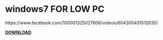 # windows7 FOR LOW PC
<P>https://www.facebook.com/100001325027606/videos/604300431512635/

<strong>[DOWNLOAD](https://mega.nz/folder/fOxHCBCT#GkJMkKJqygO49l3TsBmewg
)</strong>
<blockquote class="imgur-embed-pub" lang="en" data-id="a/uMO5en4" data-context="false" ><a href="//imgur.com/a/uMO5en4"></a></blockquote><script async src="//s.imgur.com/min/embed.js" charset="utf-8"></script>
